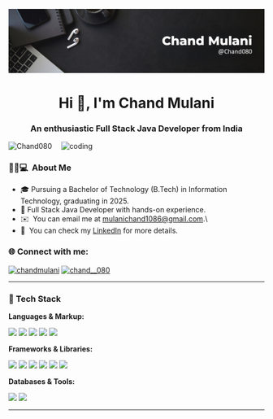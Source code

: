 <p align="center">
	<img src="pics/header.png">
</p>

</p>
<h1 align="center">Hi 👋, I'm Chand Mulani</h1>
<h3 align="center">An enthusiastic Full Stack Java Developer from India </h3>

<img align="right" alt="coding" width="400" src="https://ucarecdn.com/8a6571d7-dd37-4dcc-859e-291b40d72f48/">



<p align="left"> <img src="https://komarev.com/ghpvc/?username=rbzaheer&label=Profile%20views&color=0e75b6&style=flat" alt="Chand080" /> </p>



  ### 👨🏻💻 &nbsp;About Me

- 🎓 Pursuing a Bachelor of Technology (B.Tech) in Information Technology, graduating in 2025.
- 💼 Full Stack Java Developer with hands-on experience.
- ✉️ &nbsp;You can email me at mulanichand1086@gmail.com.\
- 📄 &nbsp;You can check my [LinkedIn](https://linkedin.com/in/chandmulani/) for more details.
</p>


### 🌐 Connect with me:

<p align="left">
  <a href="https://linkedin.com/in/chandmulani" target="blank"><img align="center" src="https://raw.githubusercontent.com/rahuldkjain/github-profile-readme-generator/master/src/images/icons/Social/linked-in-alt.svg" alt="chandmulani" height="30" width="40" /></a>
  <a href="https://instagram.com/chand__080" target="blank"><img align="center" src="https://raw.githubusercontent.com/rahuldkjain/github-profile-readme-generator/master/src/images/icons/Social/instagram.svg" alt="chand__080" height="30" width="40" /></a>
</p>

---

### 🔧 Tech Stack

**Languages & Markup:**  
<p align="left">
  <img src="https://img.shields.io/badge/Java-%23ED8B00?style=flat-square&logo=java&logoColor=white" />
  <img src="https://img.shields.io/badge/C-00599C?style=flat-square&logo=c&logoColor=white" />
  <img src="https://img.shields.io/badge/JavaScript-F7DF1E?style=flat-square&logo=javascript&logoColor=black" />
  <img src="https://img.shields.io/badge/HTML5-E34F26?style=flat-square&logo=html5&logoColor=white" />
  <img src="https://img.shields.io/badge/CSS3-1572B6?style=flat-square&logo=css3&logoColor=white" />
</p>

**Frameworks & Libraries:**  
<p align="left">
  <img src="https://img.shields.io/badge/Spring_Boot-6DB33F?style=flat-square&logo=spring-boot&logoColor=white" />
  <img src="https://img.shields.io/badge/Bootstrap-563D7C?style=flat-square&logo=bootstrap&logoColor=white" />
  <img src="https://img.shields.io/badge/Tailwind_CSS-38B2AC?style=flat-square&logo=tailwind-css&logoColor=white" />
  <img src="https://img.shields.io/badge/React-20232A?style=flat-square&logo=react&logoColor=61DAFB" />
  <img src="https://img.shields.io/badge/Node.js-339933?style=flat-square&logo=nodedotjs&logoColor=white" />
  <img src="https://img.shields.io/badge/Express.js-000000?style=flat-square&logo=express&logoColor=white" />
</p>

**Databases & Tools:**  
<p align="left">
  <img src="https://img.shields.io/badge/MySQL-005C84?style=flat-square&logo=mysql&logoColor=white" />
  <img src="https://img.shields.io/badge/MongoDB-4EA94B?style=flat-square&logo=mongodb&logoColor=white" />
</p>


---
